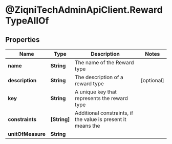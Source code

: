 # @ZiqniTechAdminApiClient.RewardTypeAllOf

## Properties

Name | Type | Description | Notes
------------ | ------------- | ------------- | -------------
**name** | **String** | The name of the Reward type | 
**description** | **String** | The description of a reward type | [optional] 
**key** | **String** | A unique key that represents the reward type | 
**constraints** | **[String]** | Additional constraints, if the value is present it means the | 
**unitOfMeasure** | **String** |  | 


